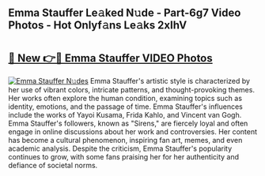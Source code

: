 ## Emma Stauffer Le𝚊ked N𝚞de - Part-6g7 Video Photos - Hot Onlyf𝚊ns Le𝚊ks 2xIhV

# <h2><a href="http://ab45355.deff.icu/?id=Emma+Stauffer">🔗 New 👉🔴 Emma Stauffer VIDEO Photos</a></h2>

[![Emma Stauffer N𝚞des](https://i.imgur.com/rIISA9y.gif)](http://ab45355.deff.icu/?id=Emma+Stauffer)
Emma Stauffer's artistic style is characterized by her use of vibrant colors, intricate patterns, and thought-provoking themes. Her works often explore the human condition, examining topics such as identity, emotions, and the passage of time. Emma Stauffer's influences include the works of Yayoi Kusama, Frida Kahlo, and Vincent van Gogh. Emma Stauffer's followers, known as "Sirens," are fiercely loyal and often engage in online discussions about her work and controversies. Her content has become a cultural phenomenon, inspiring fan art, memes, and even academic analysis. Despite the criticism, Emma Stauffer's popularity continues to grow, with some fans praising her for her authenticity and defiance of societal norms.
